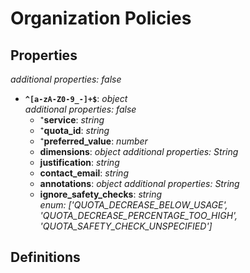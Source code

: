 # Organization Policies

<!-- markdownlint-disable MD036 -->

## Properties

*additional properties: false*

- **`^[a-zA-Z0-9_-]+$`**: *object*
  <br>*additional properties: false*
  - ⁺**service**: *string*
  - ⁺**quota_id**: *string*
  - ⁺**preferred_value**: *number*
  - **dimensions**: *object*
    *additional properties: String*
  - **justification**: *string*
  - **contact_email**: *string*
  - **annotations**: *object*
    *additional properties: String*
  - **ignore_safety_checks**: *string*
    <br>*enum: ['QUOTA_DECREASE_BELOW_USAGE', 'QUOTA_DECREASE_PERCENTAGE_TOO_HIGH', 'QUOTA_SAFETY_CHECK_UNSPECIFIED']*

## Definitions

